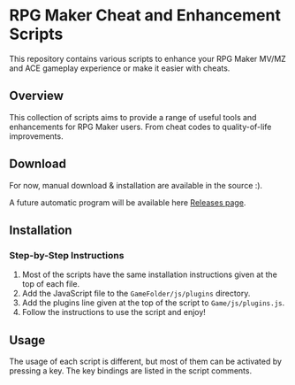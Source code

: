 # RPG Maker Cheat and Enhancement Scripts

This repository contains various scripts to enhance your RPG Maker MV/MZ and ACE gameplay experience or make it easier with cheats.

## Overview

This collection of scripts aims to provide a range of useful tools and enhancements for RPG Maker users. From cheat codes to quality-of-life improvements.

## Download

For now, manual download & installation are available in the source :).

A future automatic program will be available here [Releases page](https://github.com/your-actual-repo-name/rpg-maker-scripts/releases).

## Installation

### Step-by-Step Instructions

1. Most of the scripts have the same installation instructions given at the top of each file.
2. Add the JavaScript file to the `GameFolder/js/plugins` directory.
3. Add the plugins line given at the top of the script to `Game/js/plugins.js`.
4. Follow the instructions to use the script and enjoy!

## Usage

The usage of each script is different, but most of them can be activated by pressing a key. The key bindings are listed in the script comments.

